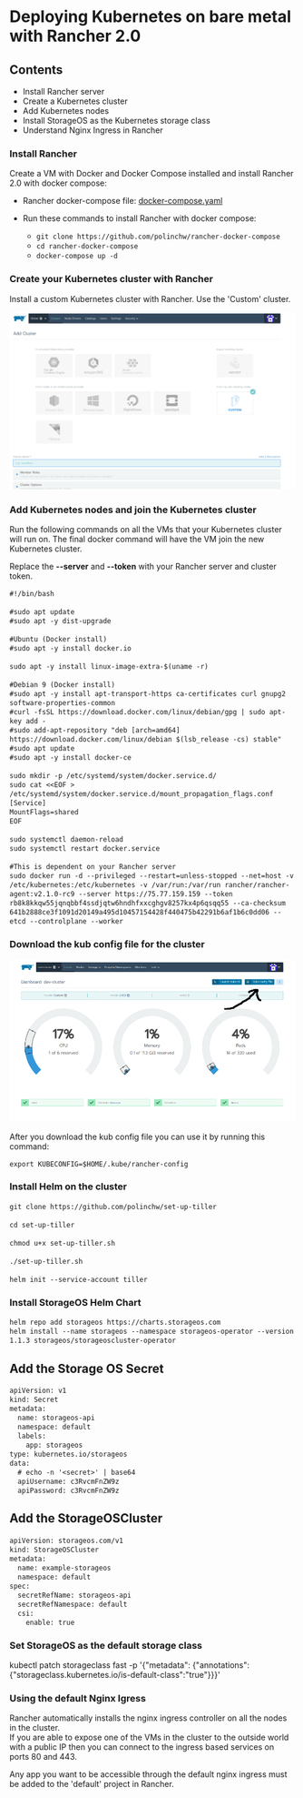 # Deploying Kubernetes on bare metal with Rancher 2.0

## Contents

+ Install Rancher server
+ Create a Kubernetes cluster
+ Add Kubernetes nodes
+ Install StorageOS as the Kubernetes storage class
+ Understand Nginx Ingress in Rancher


### Install Rancher

Create a VM with Docker and Docker Compose installed and install Rancher 2.0 with docker compose:

+ Rancher docker-compose file:
 [docker-compose.yaml](https://github.com/polinchw/rancher-docker-compose/blob/master/docker-compose.yaml)

+ Run these commands to install Rancher with docker compose:
    +  ```git clone https://github.com/polinchw/rancher-docker-compose ```
    +  ```cd rancher-docker-compose ```
    +  ```docker-compose up -d```

### Create your Kubernetes cluster with Rancher

Install a custom Kubernetes cluster with Rancher.  Use the 'Custom' cluster.

![Cluster!](images/rancher.png)

### Add Kubernetes nodes and join the Kubernetes cluster

Run the following commands on all the VMs that your Kubernetes cluster will run on.  The final docker command
will have the VM join the new Kubernetes cluster.

Replace the **--server** and **--token** with your Rancher server and cluster token.

```
#!/bin/bash

#sudo apt update
#sudo apt -y dist-upgrade

#Ubuntu (Docker install)
#sudo apt -y install docker.io

sudo apt -y install linux-image-extra-$(uname -r)

#Debian 9 (Docker install)
#sudo apt -y install apt-transport-https ca-certificates curl gnupg2 software-properties-common
#curl -fsSL https://download.docker.com/linux/debian/gpg | sudo apt-key add -
#sudo add-apt-repository "deb [arch=amd64] https://download.docker.com/linux/debian $(lsb_release -cs) stable"
#sudo apt update
#sudo apt -y install docker-ce

sudo mkdir -p /etc/systemd/system/docker.service.d/
sudo cat <<EOF > /etc/systemd/system/docker.service.d/mount_propagation_flags.conf
[Service]
MountFlags=shared
EOF

sudo systemctl daemon-reload
sudo systemctl restart docker.service

#This is dependent on your Rancher server
sudo docker run -d --privileged --restart=unless-stopped --net=host -v /etc/kubernetes:/etc/kubernetes -v /var/run:/var/run rancher/rancher-agent:v2.1.0-rc9 --server https://75.77.159.159 --token rb8k8kkqw55jqnqbbf4ssdjqtw6hndhfxxcghgv8257kx4p6qsqq55 --ca-checksum 641b2888ce3f1091d20149a495d10457154428f440475b42291b6af1b6c0dd06 --etcd --controlplane --worker
```

### Download the kub config file for the cluster

![Helloservice!](images/kube.png)

After you download the kub config file you can use it by running this command:

```
export KUBECONFIG=$HOME/.kube/rancher-config
```

### Install Helm on the cluster

```
git clone https://github.com/polinchw/set-up-tiller

cd set-up-tiller

chmod u+x set-up-tiller.sh

./set-up-tiller.sh

helm init --service-account tiller

```

### Install StorageOS Helm Chart

```
helm repo add storageos https://charts.storageos.com
helm install --name storageos --namespace storageos-operator --version 1.1.3 storageos/storageoscluster-operator
```

## Add the Storage OS Secret
```
apiVersion: v1
kind: Secret
metadata:
  name: storageos-api
  namespace: default
  labels:
    app: storageos
type: kubernetes.io/storageos
data:
  # echo -n '<secret>' | base64
  apiUsername: c3RvcmFnZW9z
  apiPassword: c3RvcmFnZW9z

```

## Add the StorageOSCluster
```
apiVersion: storageos.com/v1
kind: StorageOSCluster
metadata:
  name: example-storageos
  namespace: default
spec:
  secretRefName: storageos-api
  secretRefNamespace: default
  csi:
    enable: true

```


### Set StorageOS as the default storage class

kubectl patch storageclass fast -p '{"metadata": {"annotations":{"storageclass.kubernetes.io/is-default-class":"true"}}}'

### Using the default Nginx Igress

Rancher automatically installs the nginx ingress controller on all the nodes in the cluster.  
If you are able to expose one of the VMs in the cluster to the outside world with a public IP
then you can connect to the ingress based services on ports 80 and 443.

Any app you want to be accessible through the default nginx ingress must be added to the 'default'
project in Rancher.

